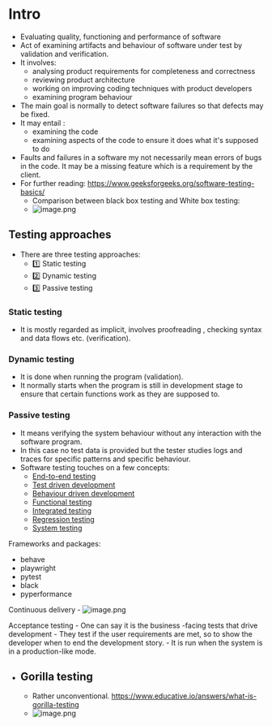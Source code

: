 # Intro

- Evaluating quality, functioning and performance of software
- Act of examining artifacts and behaviour of software under test by validation and verification.
- It involves:
    - analysing product requirements for completeness and correctness
    - reviewing product architecture
    - working on improving coding techniques with product developers
    - examining program behaviour
- The main goal is normally to detect software failures so that defects may be fixed.
- It may entail :
    - examining the code
    - examining aspects of the code to ensure it does what it's supposed to do
- Faults and failures in a software my not necessarily mean errors of bugs in the code. It may be a missing feature which is a requirement by the client.
- For further reading: https://www.geeksforgeeks.org/software-testing-basics/
    - Comparison between black box testing and White box testing:
    - ![image.png](../assets/image_1694691053310_0.png)

## Testing approaches
- There are three testing approaches:
    - 1️⃣ Static testing
    - 2️⃣ Dynamic testing
    - 3️⃣ Passive testing
### Static testing

- It is mostly regarded as implicit, involves proofreading , checking syntax and data flows etc. (verification).

### Dynamic testing
- It is done when running the program (validation).
- It normally starts when the program is still in development stage to ensure that certain functions work as they are supposed to.

### Passive testing
- It means verifying the system behaviour without any interaction with the software program.
- In this case no test data is provided but the tester studies logs and traces for specific patterns and specific behaviour.
- Software testing touches on a few concepts:
  - [End-to-end testing](end2endtesting.md)
  - [Test driven development](testdrivendevelopment.md)
  - [Behaviour driven development](behave.md)
  - [Functional testing](functionaltesting.md)
  - [Integrated testing](integratedtesting.md)
  - [Regression testing](regressiontesting.md)
  - [System testing](systemtesting.md)

Frameworks and packages:
- behave 
- playwright 
- pytest 
- black 
- pyperformance

Continuous delivery
	- ![image.png](../assets/image_1694760382980_0.png)

Acceptance testing
	- One can say it is the business -facing tests that drive development
	- They test if the user requirements are met, so to show the developer when to end the development story.
	- It is run when the system is in a production-like mode.

- ## Gorilla testing
	- Rather unconventional. https://www.educative.io/answers/what-is-gorilla-testing
	- ![image.png](../assets/image_1694087153504_0.png)
